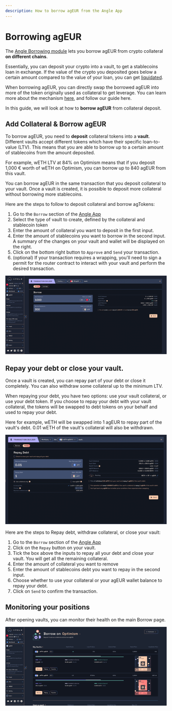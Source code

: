 ```yaml
---
description: How to borrow agEUR from the Angle App
---
```


# Borrowing agEUR

The [Angle Borrowing module](/borrowing-module/README.md) lets you borrow agEUR from crypto collateral **on different chains**.

Essentially, you can deposit your crypto into a vault, to get a stablecoins loan in exchange. If the value of the crypto you deposited goes below a certain amount compared to the value of your loan, you can get [liquidated](/borrowing-module/vaults/liquidations.md).

When borrowing agEUR, you can directly swap the borrowed agEUR into more of the token originally used as collateral to get leverage. You can learn more about the mechanism [here](/borrowing-module/vaults/README.md#leveraging-collateral-exposure), and follow our guide here.

In this guide, we will look at how to **borrow agEUR** from collateral deposit.

## Add Collateral & Borrow agEUR

To borrow agEUR, you need to **deposit** collateral tokens into a **vault**. Different vaults accept different tokens which have their specific loan-to-value (LTV). This means that you are able to borrow up to a certain amount of stablecoins from the amount deposited.

For example, wETH LTV at 84% on Optimism means that if you deposit 1,000 € worth of wETH on Optimism, you can borrow up to 840 agEUR from this vault.

You can borrow agEUR in the same transaction that you deposit collateral to your vault. Once a vault is created, it is possible to deposit more collateral without borrowing more stablecoins.

Here are the steps to follow to deposit collateral and borrow agTokens:

1. Go to the `Borrow` section of the [Angle App](https://app.angle.money/#/borrow)
2. Select the type of vault to create, defined by the collateral and stablecoin token
3. Enter the amount of collateral you want to deposit in the first input.
4. Enter the amount of stablecoins you want to borrow in the second input.
   A summary of the changes on your vault and wallet will be displayed on the right.
5. Click on the bottom right button to `Approve` and `Send` your transaction.
6. (optional) If your transaction requires a wrapping, you'll need to sign a permit for the router contract to interact with your vault and perform the desired transaction.

![Add/borrow agEUR](/.gitbook/assets/add-borrow.png)

## Repay your debt or close your vault.

Once a vault is created, you can repay part of your debt or close it completely. You can also withdraw some collateral up to the minimum LTV.

When repaying your debt, you have two options: use your vault collateral, or use your debt token. If you choose to repay your debt with your vault collateral, the tokens will be swapped to debt tokens on your behalf and used to repay your debt.

Here for example, wETH will be swapped into 1 agEUR to repay part of the vault's debt. 0.01 wETH of the vault's collateral will also be withdrawn.

![Repay and withdraw](/.gitbook/assets/repay-with-collat.png)

Here are the steps to Repay debt, withdraw collateral, or close your vault:

1. Go to the `Borrow` section of the [Angle App](https://app.angle.money/#/borrow)
2. Click on the `Repay` button on your vault.
3. Tick the box above the inputs to repay all your debt and close your vault. You will get all the remaining collateral.
4. Enter the amount of collateral you want to remove
5. Enter the amount of stablecoins debt you want to repay in the second input.
6. Choose whether to use your collateral or your agEUR wallet balance to repay your debt.
7. Click on `Send` to confirm the transaction.

## Monitoring your positions

After opening vaults, you can monitor their health on the main Borrow page.

![Vaults list](../../../.gitbook/assets/vaults-list.png)
